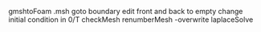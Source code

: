 gmshtoFoam .msh
goto boundary edit front and back to empty
change initial condition in 0/T
checkMesh
renumberMesh -overwrite
laplaceSolve
